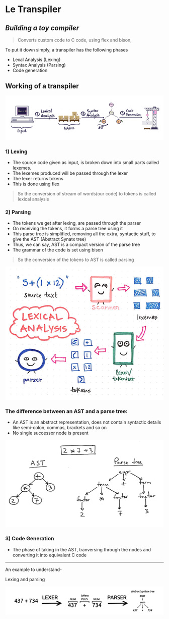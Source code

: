 # Le Transpiler
## _Building a toy compiler_

>Converts custom code to C code, using flex and bison, 

To put it down simply, a transpiler has the following phases
- Lexal Analysis (Lexing)
- Syntax Analysis (Parsing)
- Code generation

## Working of a transpiler

![working](/images/working.png)

### 1) **Lexing**

- The source code given as input, is broken down into small parts called lexemes.
- The lexemes produced will be passed through the lexer 
- The lexer returns tokens
- This is done using flex

>So the conversion of stream of words(our code) to tokens is called lexical analysis

### 2) **Parsing**


- The tokens we get after lexing, are passed through the parser
- On receiving the tokens, it forms a parse tree using it
- This parse tree is simplified, removing all the extra, syntactic stuff, to give the AST (Abstract Synatx tree)
- Thus, we can say, AST is a compact version of the parse tree
- The grammar of the code is set using bison

>So the conversion of the tokens to AST is called parsing

![phases](/images/phases.jpeg)

### The difference between an AST and a parse tree:
- An AST is an abstract representation, does not contain syntactic details like semi-colon, commas, brackets and so on
- No single successor node is present

![parsing](/images/ast.png)

### 3) **Code Generation**

- The phase of taking in the AST, tranversing through the nodes and converting it into equivalent C code
 

 ---
 An example to understand-
 
 Lexing and parsing


 ![example](/images/example.png)



